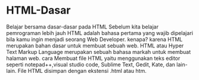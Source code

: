 # HTML-Dasar
Belajar bersama dasar-dasar pada HTML 
Sebelum kita belajar pemrograman lebih jauh HTML adalah bahasa pertama yang wajib dipelajari
bila kamu ingin menjadi seorang Web Developer.
kenapa? karena HTML merupakan bahan dasar untuk membuat sebuah web. HTML atau Hyper Text Markup Language 
merupakan sebuah bahasa markah untuk membuat halaman web.
cara Membuat file HTML yaitu menggunakan teks editor seperti notepad++,visual studio code, Sublime Text, Gedit, Kate, dan lain-lain. 
File HTML disimpan dengan ekstensi .html atau htm. 


